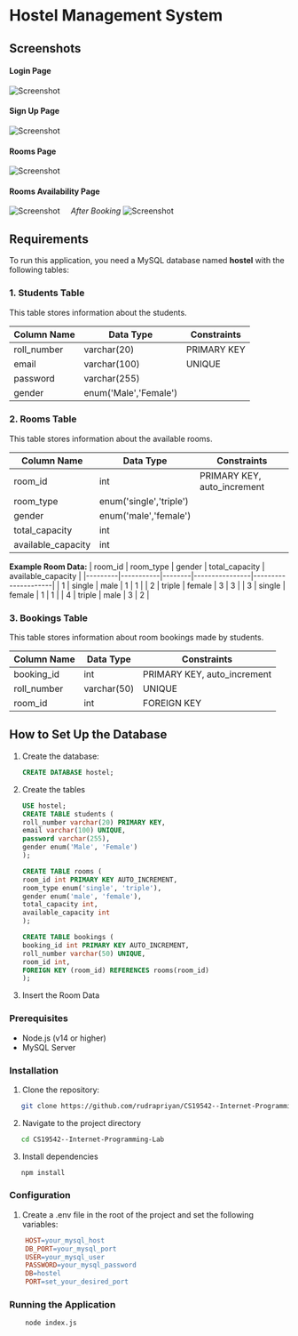 # Hostel Management System

## Screenshots

#### Login Page
![Screenshot](./public/login.jpeg)

#### Sign Up Page
![Screenshot](./public/signup.jpeg)

#### Rooms Page
![Screenshot](./public/rooms.jpeg)

#### Rooms Availability Page
![Screenshot](./public/roomAvailabilty.jpeg)
&nbsp;&nbsp;&nbsp;&nbsp;*After Booking*
![Screenshot](./public/myBookings.jpeg)



## Requirements

To run this application, you need a MySQL database named **hostel** with the following tables:

### 1. Students Table
This table stores information about the students.

| Column Name | Data Type             | Constraints        |
|-------------|---------------        |--------------------|
| roll_number | varchar(20)           | PRIMARY KEY        |
| email       | varchar(100)          | UNIQUE             |
| password    | varchar(255)          |                    |
| gender      | enum('Male','Female') |                    |

### 2. Rooms Table
This table stores information about the available rooms.

| Column Name        | Data Type               | Constraints                 |
|--------------------|-------------------------|-----------------------------|
| room_id            | int                     | PRIMARY KEY, auto_increment |
| room_type          | enum('single','triple') |                             |
| gender             | enum('male','female')   |                             |
| total_capacity     | int                     |                             |
| available_capacity | int                     |                             |

**Example Room Data:**
| room_id | room_type | gender | total_capacity | available_capacity  |
|---------|-----------|--------|----------------|---------------------|
| 1       | single    | male   | 1              | 1                   |
| 2       | triple    | female | 3              | 3                   |
| 3       | single    | female | 1              | 1                   |
| 4       | triple    | male   | 3              | 2                   |

### 3. Bookings Table
This table stores information about room bookings made by students.

| Column Name   | Data Type     | Constraints                 |
|---------------|---------------|-----------------------------|
| booking_id    | int           | PRIMARY KEY, auto_increment |
| roll_number   | varchar(50)   | UNIQUE                      |
| room_id       | int           | FOREIGN KEY                 |

## How to Set Up the Database

1. Create the database:
   ```sql
   CREATE DATABASE hostel;
2. Create the tables
    ```sql
    USE hostel;
    CREATE TABLE students (
    roll_number varchar(20) PRIMARY KEY,
    email varchar(100) UNIQUE,
    password varchar(255),
    gender enum('Male', 'Female')
    );

    CREATE TABLE rooms (
    room_id int PRIMARY KEY AUTO_INCREMENT,
    room_type enum('single', 'triple'),
    gender enum('male', 'female'),
    total_capacity int,
    available_capacity int
    );

    CREATE TABLE bookings (
    booking_id int PRIMARY KEY AUTO_INCREMENT,
    roll_number varchar(50) UNIQUE,
    room_id int,
    FOREIGN KEY (room_id) REFERENCES rooms(room_id)
    );

3. Insert the Room Data

### Prerequisites
- Node.js (v14 or higher)
- MySQL Server

### Installation
1. Clone the repository:
```bash
   git clone https://github.com/rudrapriyan/CS19542--Internet-Programming-Lab 
```

2. Navigate to the project directory
```bash
   cd CS19542--Internet-Programming-Lab 
```
3. Install dependencies
```bash
   npm install 
```

### Configuration
1. Create a .env file in the root of the project and set the following variables:
```makefile
    HOST=your_mysql_host
    DB_PORT=your_mysql_port
    USER=your_mysql_user
    PASSWORD=your_mysql_password
    DB=hostel
    PORT=set_your_desired_port
```
### Running the Application
```bash
    node index.js
```

